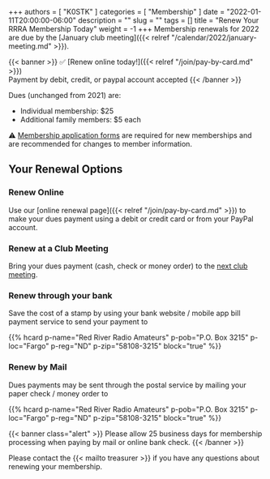 +++
authors = [ "K0STK" ]
categories = [ "Membership" ]
date = "2022-01-11T20:00:00-06:00"
description = ""
slug = ""
tags = []
title = "Renew Your RRRA Membership Today"
weight = -1
+++
Membership renewals for 2022 are due by the
[January club meeting]({{< relref "/calendar/2022/january-meeting.md" >}}).

{{< banner >}}
:white_check_mark: [Renew online today!]({{< relref "/join/pay-by-card.md" >}})
<br>
Payment by debit, credit, or paypal account accepted
{{< /banner >}}

<!--more-->

Dues (unchanged from 2021) are:

* Individual membership: $25
* Additional family members: $5 each

:warning: [Membership application forms](http://rrra.org/s/3iOnHKqxHlaDxxv) are
required for new memberships and are recommended for changes to member
information.

## Your Renewal Options

### Renew Online

Use our [online renewal page]({{< relref "/join/pay-by-card.md" >}}) to
make your dues payment using a debit or credit card or from your PayPal
account.

### Renew at a Club Meeting

Bring your dues payment (cash, check or money order) to the
[next club meeting](http://rrra.org/dates/business-meetings).

### Renew through your bank

Save the cost of a stamp by using your bank website / mobile app bill
payment service to send your payment to

{{% hcard p-name="Red River Radio Amateurs" p-pob="P.O. Box 3215" p-loc="Fargo" p-reg="ND" p-zip="58108-3215" block="true" %}}

### Renew by Mail

Dues payments may be sent through the postal service by mailing
your paper check / money order to

{{% hcard p-name="Red River Radio Amateurs" p-pob="P.O. Box 3215" p-loc="Fargo" p-reg="ND" p-zip="58108-3215" block="true" %}}

<p style="clear;both"></p>

{{< banner class="alert" >}}
Please allow 25 business days for membership processing when paying by mail or
online bank check.
{{< /banner >}}

<p style="clear;both"></p>

Please contact the {{< mailto treasurer >}}  if you have any
questions about renewing your membership.
